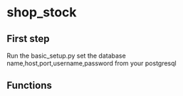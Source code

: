 # shop_stock
<h2>First step</h2>
<p>Run the basic_setup.py set the database name,host,port,username,password from your postgresql
<h2>Functions</h2>
